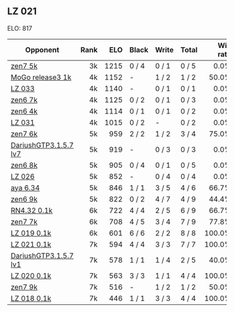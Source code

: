 ## LZ 021 ##

ELO: 817

Opponent | Rank | ELO | Black | Write | Total | Win rate
---------|-----:|----:|-------|-------|-------|-------:
[zen7 5k](zen7%205k.md) | 3k | 1215 | 0 / 4 | 0 / 1 | 0 / 5 | 0.0%
[MoGo release3 1k](MoGo%20release3%201k.md) | 4k | 1152 | - | 1 / 2 | 1 / 2 | 50.0%
[LZ 033](LZ%20033.md) | 4k | 1140 | - | 0 / 1 | 0 / 1 | 0.0%
[zen6 7k](zen6%207k.md) | 4k | 1125 | 0 / 2 | 0 / 1 | 0 / 3 | 0.0%
[zen6 4k](zen6%204k.md) | 4k | 1114 | 0 / 1 | 0 / 1 | 0 / 2 | 0.0%
[LZ 031](LZ%20031.md) | 4k | 1015 | 0 / 2 | - | 0 / 2 | 0.0%
[zen7 6k](zen7%206k.md) | 5k | 959 | 2 / 2 | 1 / 2 | 3 / 4 | 75.0%
[DariushGTP3.1.5.7 lv7](DariushGTP3.1.5.7%20lv7.md) | 5k | 919 | - | 0 / 3 | 0 / 3 | 0.0%
[zen6 8k](zen6%208k.md) | 5k | 905 | 0 / 4 | 0 / 1 | 0 / 5 | 0.0%
[LZ 026](LZ%20026.md) | 5k | 852 | - | 0 / 4 | 0 / 4 | 0.0%
[aya 6.34](aya%206.34.md) | 5k | 846 | 1 / 1 | 3 / 5 | 4 / 6 | 66.7%
[zen6 9k](zen6%209k.md) | 5k | 822 | 0 / 2 | 4 / 7 | 4 / 9 | 44.4%
[RN4.32 0.1k](RN4.32%200.1k.md) | 6k | 722 | 4 / 4 | 2 / 5 | 6 / 9 | 66.7%
[zen7 7k](zen7%207k.md) | 6k | 708 | 4 / 5 | 3 / 4 | 7 / 9 | 77.8%
[LZ 019 0.1k](LZ%20019%200.1k.md) | 6k | 601 | 6 / 6 | 2 / 2 | 8 / 8 | 100.0%
[LZ 021 0.1k](LZ%20021%200.1k.md) | 7k | 594 | 4 / 4 | 3 / 3 | 7 / 7 | 100.0%
[DariushGTP3.1.5.7 lv1](DariushGTP3.1.5.7%20lv1.md) | 7k | 578 | 1 / 1 | 1 / 4 | 2 / 5 | 40.0%
[LZ 020 0.1k](LZ%20020%200.1k.md) | 7k | 563 | 3 / 3 | 1 / 1 | 4 / 4 | 100.0%
[zen7 9k](zen7%209k.md) | 7k | 516 | - | 1 / 2 | 1 / 2 | 50.0%
[LZ 018 0.1k](LZ%20018%200.1k.md) | 7k | 446 | 1 / 1 | 3 / 3 | 4 / 4 | 100.0%
